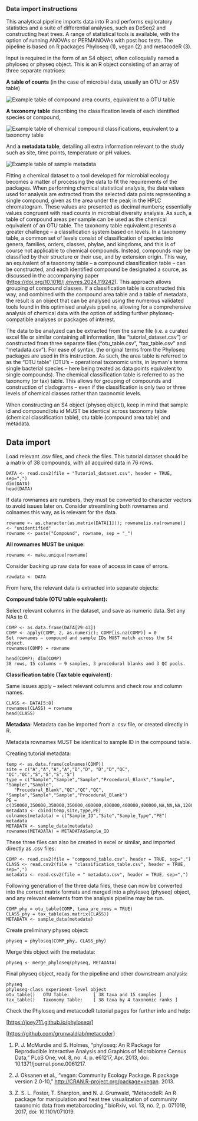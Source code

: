 ### Data import instructions

This analytical pipeline imports data into R and performs exploratory statistics and a suite of differential analyses, such as DeSeq2 and constructing heat trees. A range of statistical tools is available, with the option of running ANOVAs or PERMANOVAs with post hoc tests.
The pipeline is based on R packages Phyloseq (1), vegan (2) and metacodeR (3). 

Input is required in the form of an S4 object, often colloquially named a phyloseq or physeq object. 
This is an R object consisting of an array of three separate matrices: 

**A table of counts** (in the case of microbial data, usually an OTU or ASV table)

![Example table of compound area counts, equivalent to a OTU table](https://github.com/Marieag/EML/blob/main/COMPOUNDS.jpg)

**A taxonomy table** describing the classification levels of each identified species or compound,

![Example table of chemical compound classifications, equivalent to a taxonomy table](https://github.com/Marieag/EML/blob/main/CLASS.jpg)

And **a metadata table**, detailing all extra information relevant to the study such as site, time points, temperature or pH values.

![Example table of sample metadata](https://github.com/Marieag/EML/blob/main/METADATA.jpg)

 
Fitting a chemical dataset to a tool developed for microbial ecology becomes a matter of processing the data to fit the requirements of the packages. 
When performing chemical statistical analysis, the data values used for analysis are extracted from the selected data points representing a single compound, given as the area under the peak in the HPLC chromatogram. These values are presented as decimal numbers; essentially values congruent with read counts in microbial diversity analysis. As such, a table of compound areas per sample can be used as the chemical equivalent of an OTU table. 
The taxonomy table equivalent presents a greater challenge – a classification system based on levels. In a taxonomy table, a common set of levels consist of classification of species into genera, families, orders, classes, phylae, and kingdoms, and this is of course not applicable to chemical compounds. Instead, compounds may be classified by their structure or their use, and by extension origin. This way, an equivalent of a taxonomy table – a compound classification table – can be constructed, and each identified compound be designated a source, as discussed in the accompanying paper (https://doi.org/10.1016/j.envres.2024.119242). This approach allows grouping of compound classes. If a classification table is constructed this way, and combined with the compound area table and a table of metadata, the result is an object that can be analysed using the numerous validated tools found in this optimised analysis pipeline, allowing for a comprehensive analysis of chemical data with the option of adding further phyloseq-compatible analyses or packages of interest.  



The data to be analyzed can be extracted from the same file (i.e. a curated excel file or similar containing all information, like “tutorial_dataset.csv”) or constructed from three separate files (“otu_table.csv”, “tax_table.csv” and “metadata.csv”).  For ease of syntax, the original terms from the Phyloseq packages are used in this instruction. As such, the area table is referred to as the “OTU table” (OTU’s – operational taxonomic units, in layman's terms single bacterial species – here being treated as data points equivalent to single compounds). 
The chemical classification table is referred to as the taxonomy (or tax) table. This allows for grouping of compounds and construction of cladograms – even if the classification is only two or three levels of chemical classes rather than taxonomic levels.

When constructing an S4 object (physeq object), keep in mind that sample id and compound/otu id MUST be identical across taxonomy table (chemical classification table), otu table (compound area table) and metadata.   

 
## Data import 
Load relevant .csv files, and check the files. This tutorial dataset should be a matrix of 38 compounds, with all acquired data in 76 rows. 
```
DATA <- read.csv2(file = "Tutorial_dataset.csv", header = TRUE, sep=",")
dim(DATA)
head(DATA)
```

If data rownames are numbers, they must be converted to character vectors to avoid issues later on. Consider streamlining both rownames and colnames this way, as is relevant for the data.

```
rowname <- as.character(as.matrix(DATA[1])); rowname[is.na(rowname)] <- "unidentified"
rowname <- paste("Compound", rowname, sep = "_")
```

__All rownames MUST be unique:__ 

```
rowname <- make.unique(rowname)
```

Consider backing up raw data for ease of access in case of errors. 

```
rawdata <- DATA
```

From here, the relevant data is extracted into separate objects: 



**Compound table (OTU table equivalent):**

Select relevant columns in the dataset, and save as numeric data. Set any NAs to 0. 

```
COMP <- as.data.frame(DATA[29:43])
COMP <- apply(COMP, 2, as.numeric); COMP[is.na(COMP)] = 0
Set rownames – compound and sample IDs MUST match across the S4 object. 
rownames(COMP) = rowname

head(COMP); dim(COMP) 
38 rows, 15 columns – 9 samples, 3 procedural blanks and 3 QC pools. 
```


**Classification table (Tax table equivalent):**

Same issues apply – select relevant columns and check row and column names. 
```
CLASS <- DATA[5:8]
rownames(CLASS) = rowname
head(CLASS)
```

**Metadata:** 
Metadata can be imported from a .csv file, or created directly in R. 

Metadata rownames MUST be identical to sample ID in the compound table. 

Creating tutorial metadata: 
```
temp <- as.data.frame(colnames(COMP))
site = c("A","A","A","A","D","D", "D","D","QC", "QC","QC","S","S","S","S")
type = c("Sample","Sample","Sample","Procedural_Blank","Sample", "Sample","Sample",
   "Procedural_Blank","QC","QC","QC", "Sample","Sample","Sample","Procedural_Blank")
PE = c(350000,350000,350000,350000,400000,400000,400000,400000,NA,NA,NA,12000,12000,12000,12000)
metadata <- cbind(temp,site,type,PE)
colnames(metadata) = c("Sample_ID","Site","Sample_Type","PE")
metadata
METADATA <- sample_data(metadata)
rownames(METADATA) = METADATA$Sample_ID
```

These three files can also be created in excel or similar, and imported directly as .csv files: 

```
COMP <- read.csv2(file = "compound_table.csv", header = TRUE, sep=",")
CLASS <- read.csv2(file = "classification_table.csv", header = TRUE, sep=",")
metadata <- read.csv2(file = " metadata.csv", header = TRUE, sep=",")
```

Following generation of the three data files, these can now be converted into the correct matrix formats and merged into a phyloseq (physeq) object, and any relevant elements from the analysis pipeline may be run. 

```
COMP_phy = otu_table(COMP, taxa_are_rows = TRUE)
CLASS_phy = tax_table(as.matrix(CLASS))
METADATA <- sample_data(metadata)
```

Create preliminary physeq object: 
```
physeq = phyloseq(COMP_phy, CLASS_phy)
```

Merge this object with the metadata:
```
physeq <- merge_phyloseq(physeq, METADATA)
```

Final physeq object, ready for the pipeline and other downstream analysis: 
```
physeq
phyloseq-class experiment-level object
otu_table()   OTU Table:         [ 38 taxa and 15 samples ]
tax_table()   Taxonomy Table:    [ 38 taxa by 4 taxonomic ranks ]
```

Check the Phyloseq and metacodeR tutorial pages for further info and help: 

[https://joey711.github.io/phyloseq/]

[https://github.com/grunwaldlab/metacoder]

1.   P. J. McMurdie and S. Holmes, “phyloseq: An R Package for Reproducible Interactive Analysis and Graphics of Microbiome Census Data,” PLoS One, vol. 8, no. 4, p. e61217, Apr. 2013, doi: 10.1371/journal.pone.0061217.

2.	 J. Oksanen et al., “vegan: Community Ecology Package. R package   version 2.0-10,” http://CRAN.R-project.org/package=vegan. 2013.

3.	 Z. S. L. Foster, T. Sharpton, and N. J. Grunwald, “MetacodeR: An R package for manipulation and heat tree visualization of community taxonomic data from metabarcoding,” bioRxiv, vol. 13, no. 2, p. 071019, 2017, doi: 10.1101/071019.



